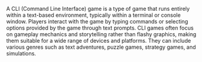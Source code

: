 A CLI (Command Line Interface) game is a type of game that runs entirely within a text-based environment, 
typically within a terminal or console window. Players interact with the game by typing commands or 
selecting options provided by the game through text prompts. CLI games often focus on gameplay mechanics
and storytelling rather than flashy graphics, making them suitable for a wide range of devices and platforms.
They can include various genres such as text adventures, puzzle games, strategy games, and simulations.





